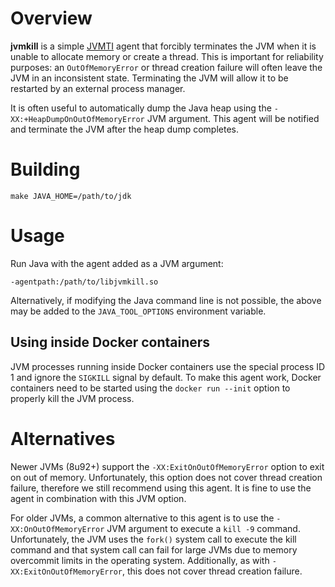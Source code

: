 # Overview

**jvmkill** is a simple [JVMTI][] agent that forcibly terminates the JVM
when it is unable to allocate memory or create a thread. This is important
for reliability purposes: an `OutOfMemoryError` or thread creation failure
will often leave the JVM in an inconsistent state. Terminating the JVM will
allow it to be restarted by an external process manager.

[JVMTI]: http://docs.oracle.com/javase/8/docs/technotes/guides/jvmti/

It is often useful to automatically dump the Java heap using the
`-XX:+HeapDumpOnOutOfMemoryError` JVM argument. This agent will be
notified and terminate the JVM after the heap dump completes.

# Building

    make JAVA_HOME=/path/to/jdk

# Usage

Run Java with the agent added as a JVM argument:

    -agentpath:/path/to/libjvmkill.so

Alternatively, if modifying the Java command line is not possible, the
above may be added to the `JAVA_TOOL_OPTIONS` environment variable.

## Using inside Docker containers

JVM processes running inside Docker containers use the special
process ID 1 and ignore the `SIGKILL` signal by default. To make
this agent work, Docker containers need to be started using the
`docker run --init` option to properly kill the JVM process.

# Alternatives

Newer JVMs (8u92+) support the `-XX:ExitOnOutOfMemoryError` option to
exit on out of memory. Unfortunately, this option does not cover thread
creation failure, therefore we still recommend using this agent. It is
fine to use the agent in combination with this JVM option.

For older JVMs, a common alternative to this agent is to use the
`-XX:OnOutOfMemoryError` JVM argument to execute a `kill -9` command.
Unfortunately, the JVM uses the `fork()` system call to execute the kill
command and that system call can fail for large JVMs due to memory
overcommit limits in the operating system. Additionally, as with
`-XX:ExitOnOutOfMemoryError`, this does not cover thread creation failure.
